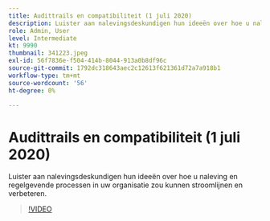```yaml
---
title: Audittrails en compatibiliteit (1 juli 2020)
description: Luister aan nalevingsdeskundigen hun ideeën over hoe u naleving en regelgevende processen in uw organisatie zou kunnen stroomlijnen en verbeteren.
role: Admin, User
level: Intermediate
kt: 9990
thumbnail: 341223.jpeg
exl-id: 56f7836e-f504-414b-8044-913a0b8df96c
source-git-commit: 1792dc318643aec2c12613f621361d72a7a918b1
workflow-type: tm+mt
source-wordcount: '56'
ht-degree: 0%

---
```


# Audittrails en compatibiliteit (1 juli 2020)

Luister aan nalevingsdeskundigen hun ideeën over hoe u naleving en regelgevende processen in uw organisatie zou kunnen stroomlijnen en verbeteren.

>[!VIDEO](https://video.tv.adobe.com/v/341223/?quality=12&learn=on)
